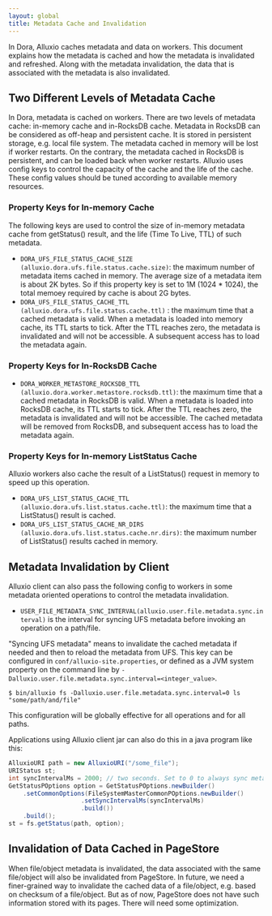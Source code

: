```yaml
---
layout: global
title: Metadata Cache and Invalidation
---
```


In Dora, Alluxio caches metadata and data on workers. This document explains how the metadata is cached and how the metadata is invalidated and refreshed. Along with the metadata invalidation, the data that is associated with the metadata is also invalidated.

## Two Different Levels of Metadata Cache

In Dora, metadata is cached on workers. There are two levels of metadata cache: in-memory cache and in-RocksDB cache.
Metadata in RocksDB can be considered as off-heap and persistent cache. It is stored in persistent storage, e.g. local file system.
The metadata cached in memory will be lost if worker restarts. On the contrary, the metadata cached in RocksDB is persistent, and can be loaded
back when worker restarts. Alluxio uses config keys to control the capacity of the cache and the life of the cache. These config values should
be tuned according to available memory resources.

### Property Keys for In-memory Cache

The following keys are used to control the size of in-memory metadata cache from getStatus() result, and the life (Time To Live, TTL) of such metadata.
- `DORA_UFS_FILE_STATUS_CACHE_SIZE (alluxio.dora.ufs.file.status.cache.size)`: the maximum number of metadata items cached in memory. The average size of a metadata item is about 2K bytes. So if this property key is set to 1M (1024 * 1024), the total memoey required by cache is about 2G bytes.
- `DORA_UFS_FILE_STATUS_CACHE_TTL (alluxio.dora.ufs.file.status.cache.ttl)`  : the maximum time that a cached metadata is valid. When a metadata is loaded into memory cache, its TTL starts to tick. After the TTL reaches zero, the metadata is invalidated and will not be accessible. A subsequent access has to load the metadata again.

### Property Keys for In-RocksDB Cache

- `DORA_WORKER_METASTORE_ROCKSDB_TTL (alluxio.dora.worker.metastore.rocksdb.ttl)`: the maximum time that a cached metadata in RocksDB is valid. When a metadata is loaded into RocksDB cache, its TTL starts to tick. After the TTL reaches zero, the metadata is invalidated and will not be accessible. The cached metadata will be removed from RocksDB, and subsequent access has to load the metadata again.

### Property Keys for In-memory ListStatus Cache

Alluxio workers also cache the result of a ListStatus() request in memory to speed up this operation.
- `DORA_UFS_LIST_STATUS_CACHE_TTL (alluxio.dora.ufs.list.status.cache.ttl)`: the maximum time that a ListStatus() result is cached.
- `DORA_UFS_LIST_STATUS_CACHE_NR_DIRS (alluxio.dora.ufs.list.status.cache.nr.dirs)`: the maximum number of ListStatus() results cached in memory.

## Metadata Invalidation by Client

Alluxio client can also pass the following config to workers in some metadata oriented operations to control the metadata invalidation.
- `USER_FILE_METADATA_SYNC_INTERVAL(alluxio.user.file.metadata.sync.interval)` is the interval for syncing UFS metadata before invoking an operation on a path/file.

"Syncing UFS metadata" means to invalidate the cached metadata if needed and then to reload the metadata from UFS. This key can be configured in `conf/alluxio-site.properties`, or defined as a JVM system property on the command line by `-Dalluxio.user.file.metadata.sync.interval=<integer_value>`.
```shell
$ bin/alluxio fs -Dalluxio.user.file.metadata.sync.interval=0 ls "some/path/and/file"
```
This configuration will be globally effective for all operations and for all paths.

Applications using Alluxio client jar can also do this in a java program like this:
```java
AlluxioURI path = new AlluxioURI("/some_file");
URIStatus st;
int syncIntervalMs = 2000; // two seconds. Set to 0 to always sync metadata
GetStatusPOptions option = GetStatusPOptions.newBuilder()
    .setCommonOptions(FileSystemMasterCommonPOptions.newBuilder()
                    .setSyncIntervalMs(syncIntervalMs)
                    .build())
    .build();
st = fs.getStatus(path, option);
```

## Invalidation of Data Cached in PageStore

When file/object metadata is invalidated, the data associated with the same file/object will also be invalidated from PageStore.
In future, we need a finer-grained way to invalidate the cached data of a file/object, e.g. based on checksum of a file/object.
But as of now, PageStore does not have such information stored with its pages. There will need some optimization.
